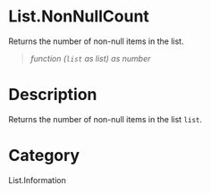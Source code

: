 # List.NonNullCount
Returns the number of non-null items in the list.
> _function (<code>list</code> as list) as number_

# Description 
Returns the number of non-null items in the list <code>list</code>.
# Category 
List.Information
